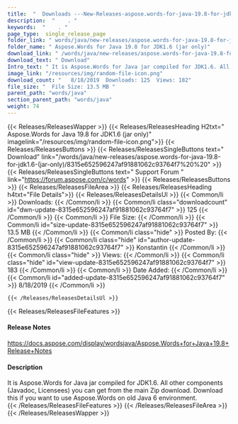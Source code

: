 ```yaml
---
title:  "  Downloads ---New-Releases-aspose.words-for-java-19.8-for-jdk1.6-(jar-only) . " 
description:  "    . " 
keywords:  "    . " 
page_type:  single_release_page
folder_link: " words/java/new-releases/aspose.words-for-java-19.8-for-jdk1.6-(jar-only)/"
folder_name: " Aspose.Words for Java 19.8 for JDK1.6 (jar only)"
download_link: " /words/java/new-releases/aspose.words-for-java-19.8-for-jdk1.6-(jar-only)/8315e652596247af91881062c93764f7"
download_text: " Download"
Intro_text: " It is Aspose.Words for Java jar compiled for JDK1.6. All other components (Javad..."
image_link: "/resources/img/random-file-icon.png"
download_count: "   8/18/2019  Downloads: 125  Views: 182"
file_size: "  File Size: 13.5 MB "
parent_path: "words/java"
section_parent_path: "words/java"
weight: 74 
---
```


{{< Releases/ReleasesWapper >}}
  {{< Releases/ReleasesHeading H2txt=" Aspose.Words for Java 19.8 for JDK1.6 (jar only)" imagelink="/resources/img/random-file-icon.png">}}
  {{< Releases/ReleasesButtons >}}
    {{< Releases/ReleasesSingleButtons text=" Download" link="/words/java/new-releases/aspose.words-for-java-19.8-for-jdk1.6-(jar-only)/8315e652596247af91881062c93764f7%20%20" >}}
    {{< Releases/ReleasesSingleButtons text=" Support Forum " link="https://forum.aspose.com/c/words" >}}
  {{< Releases/ReleasesButtons >}}
  {{< Releases/ReleasesFileArea >}}
    {{< Releases/ReleasesHeading h4txt="File Details">}}
    {{< Releases/ReleasesDetailsUl >}}
            {{< Common/li  >}} Downloads: {{< /Common/li >}} 
      {{< Common/li class="downloadcount" id="dwn-update-8315e652596247af91881062c93764f7" >}} 125 {{< /Common/li >}} 
      {{< Common/li  >}} File Size: {{< /Common/li >}} 
      {{< Common/li id="size-update-8315e652596247af91881062c93764f7" >}} 13.5 MB {{< /Common/li >}} 
      {{< Common/li  class="hide" >}} Posted By: {{< /Common/li >}} 
      {{< Common/li class="hide" id="author-update-8315e652596247af91881062c93764f7" >}} Konstantin {{< /Common/li >}} 
      {{< Common/li class="hide"  >}} Views: {{< /Common/li >}} 
      {{< Common/li class="hide" id="view-update-8315e652596247af91881062c93764f7" >}} 183 {{< /Common/li >}} 
      {{< Common/li  >}} Date Added: {{< /Common/li >}} 
      {{< Common/li id="added-update-8315e652596247af91881062c93764f7" >}} 8/18/2019 {{< /Common/li >}} 

    {{< /Releases/ReleasesDetailsUl >}}

  {{< Releases/ReleasesFileFeatures >}}
      <h4>Release Notes</h4><div><a href="https://docs.aspose.com/display/wordsjava/Aspose.Words+for+Java+19.8+Release+Notes">https://docs.aspose.com/display/wordsjava/Aspose.Words+for+Java+19.8+Release+Notes</a></div><h4>Description</h4><div class="HTMLDescription">It is Aspose.Words for Java jar compiled for JDK1.6. All other components (Javadoc, Licensees) you can get from the main Zip download. Download this if you want to use Aspose.Words on old Java 6 environment.</div>
  {{< /Releases/ReleasesFileFeatures >}}
 {{< /Releases/ReleasesFileArea >}}
{{< /Releases/ReleasesWapper >}}


